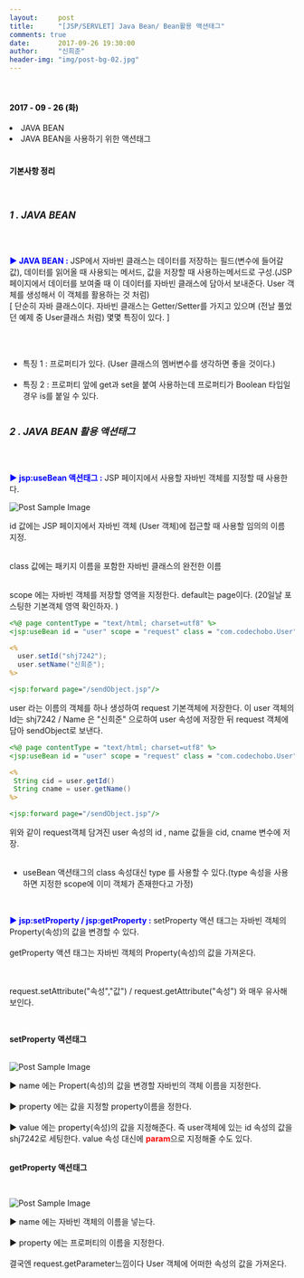 ```yaml
---
layout:     post
title:      "[JSP/SERVLET] Java Bean/ Bean활용 액션태그"
comments: true
date:       2017-09-26 19:30:00
author:     "신희준"
header-img: "img/post-bg-02.jpg"
---
```


<head>
 <meta property="og:type" content="website">
 <meta property="og:title" content="JAVA BEAN, JAVA BEAN 과 액션태그 ">
 <meta property="og:description" content="JAVA BEAN, JAVA BEAN 과 액션태그 ">
 <meta property="og:url" content="http://shj7242.github.io/2017/09/26/JSP9/">

 <meta name="twitter:card" content="summary">
  <meta name="twitter:title" content="JAVA BEAN, JAVA BEAN 과 액션태그 ">
  <meta name="twitter:description" content="JAVA BEAN, JAVA BEAN 과 액션태그 ">
  <meta name="FACEBOOK:domain" content="http://shj7242.github.io/2017/09/26/JSP9/">
  <meta name="facebook:card" content="summary">
   <meta name="facebook:title" content="JAVA BEAN, JAVA BEAN 과 액션태그 ">
   <meta name="facebook:description" content="JAVA BEAN, JAVA BEAN 과 액션태그 ">
   <meta name="facebook:domain" content="http://shj7242.github.io/2017/09/26/JSP9/">


 </head>


<br>
<H4 style ="font-weight:bold; color : black">2017 - 09 - 26 (화)</H4>
<li>JAVA BEAN</li>
<li>JAVA BEAN을 사용하기 위한 액션태그</li>


<br>
<H4 style ="font-weight:bold; color:black;">기본사항 정리</H4>
<br>

<h5 style = "font-size: 17px; font-weight : bold;">1 . JAVA BEAN</h5>
<br>
<p>

<b style = "color:blue;">▶ JAVA BEAN :</b>  JSP에서 자바빈 클래스는 데이터를 저장하는 필드(변수에 들어갈 값), 데이터를 읽어올 때 사용되는 메서드, 값을 저장할 때 사용하는메서드로 구성.(JSP 페이지에서 데이터를 보여줄 때 이 데이터를 자바빈 클래스에 담아서 보내준다. User 객체를 생성해서 이 객체를 활용하는 것 처럼)<br>
[ 단순히 자바 클래스이다. 자바빈 클래스는 Getter/Setter를 가지고 있으며 (전날 풀었던 예제 중 User클래스 처럼) 몇몇 특징이 있다. ]

<br><br>
- 특징 1 : 프로퍼티가 있다. (User 클래스의 멤버변수를 생각하면 좋을 것이다.)<br><br>
- 특징 2 : 프로퍼티 앞에 get과 set을 붙여 사용하는데 프로퍼티가 Boolean 타입일 경우 is를 붙일 수 있다.
<br><br>



</p>
<h5 style = "font-size: 17px; font-weight : bold;">2 . JAVA BEAN 활용 액션태그</h5>
<br>
<p>

<b style = "color:blue;">▶ jsp:useBean 액션태그 :</b> JSP 페이지에서 사용할 자바빈 객체를 지정할 때 사용한다.
</p>

<img src="{{ site.baseurl }}/img/usebean.JPG" alt="Post Sample Image">
<br>
<p>
id 값에는 JSP 페이지에서 자바빈 객체 (User 객체)에 접근할 때 사용할 임의의 이름 지정.<br><br>

class 값에는 패키지 이름을 포함한 자바빈 클래스의 완전한 이름<br><br>

scope 에는 자바빈 객체를 저장할 영역을 지정한다. default는 page이다. (20일날 포스팅한 기본객체 영역 확인하자. )
</p>



~~~jsp
<%@ page contentType = "text/html; charset=utf8" %>
<jsp:useBean id = "user" scope = "request" class = "com.codechobo.User"/>

<%
  user.setId("shj7242");
  user.setName("신희준");
%>

<jsp:forward page="/sendObject.jsp"/>
~~~

<p>
user 라는 이름의 객체를 하나 생성하여 request 기본객체에 저장한다. 이 user 객체의 Id는 shj7242 / Name 은 "신희준" 으로하여 user 속성에 저장한 뒤 request 객체에 담아 sendObject로 보낸다.
</p>

~~~jsp
<%@ page contentType = "text/html; charset=utf8" %>
<jsp:useBean id = "user" scope = "request" class = "com.codechobo.User"/>

<%
 String cid = user.getId()
 String cname = user.getName()
%>

<jsp:forward page="/sendObject.jsp"/>
~~~


<p>위와 같이 request객체 담겨진 user 속성의 id , name 값들을 cid, cname 변수에 저장.<br><br>

* useBean 액션태그의 class 속성대신 type 를 사용할 수 있다.(type 속성을 사용하면 지정한 scope에 이미 객체가 존재한다고 가정)</p>

<br>
<p>
<b style = "color:blue;">▶ jsp:setProperty / jsp:getProperty :</b> setProperty 액션 태그는 자바빈 객체의 Property(속성)의 값을 변경할 수 있다.<br><br> getProperty 액션 태그는 자바빈 객체의 Property(속성)의 값을 가져온다.

<br><br>request.setAttribute("속성","값") / request.getAttribute("속성") 와 매우 유사해 보인다.
</p>
<br>
<p><b>setProperty 액션태그</b></p>
<br>

<img src="{{ site.baseurl }}/img/setproperty.JPG" alt="Post Sample Image">

<br>
<p>
 ▶ name 에는 Propert(속성)의 값을 변경할 자바빈의 객체 이름을 지정한다. <br><br>
 ▶ property 에는 값을 지정할 property이름을 정한다.<br><br>
 ▶ value 에는 property(속성)의 값을 지정해준다. 즉 user객체에 있는 id 속성의 값을 shj7242로 세팅한다. value 속성 대신에 <b style="color:red;">param</b>으로 지정해줄 수도 있다.
<br>
<br>
<p><b>getProperty 액션태그</b></p>
<br>
</p>


<img src="{{ site.baseurl }}/img/getproperty.JPG" alt="Post Sample Image">
<br>

<p>▶ name 에는 자바빈 객체의 이름을 넣는다. <br><br>
▶ property 에는 프로퍼티의 이름을 지정한다. <br><br>
결국엔 request.getParameter느낌이다 User 객체에 어떠한 속성의 값을 가져온다. </p>
